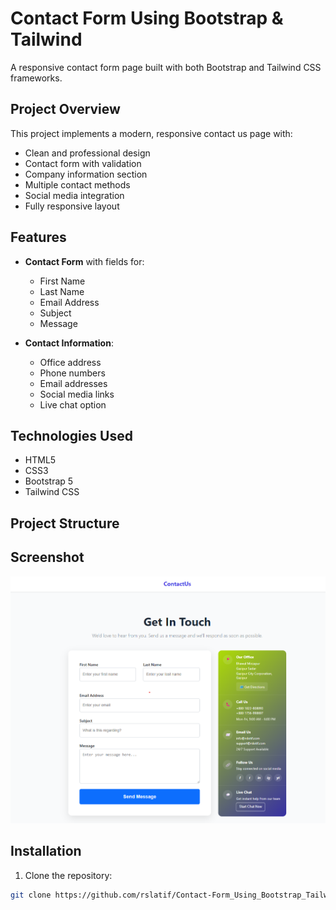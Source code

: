 # Contact Form Using Bootstrap & Tailwind

A responsive contact form page built with both Bootstrap and Tailwind CSS frameworks.

## Project Overview

This project implements a modern, responsive contact us page with:
- Clean and professional design
- Contact form with validation
- Company information section
- Multiple contact methods
- Social media integration
- Fully responsive layout

## Features

- **Contact Form** with fields for:
  - First Name
  - Last Name
  - Email Address
  - Subject
  - Message

- **Contact Information**:
  - Office address
  - Phone numbers
  - Email addresses
  - Social media links
  - Live chat option

## Technologies Used

- HTML5
- CSS3
- Bootstrap 5
- Tailwind CSS

## Project Structure


## Screenshot

![Contact Form Screenshot](https://github.com/rslatif/Contact-Form_Using_Bootstrap_Tailwind/blob/main/11.png)

## Installation

1. Clone the repository:
```bash
git clone https://github.com/rslatif/Contact-Form_Using_Bootstrap_Tailwind.git
